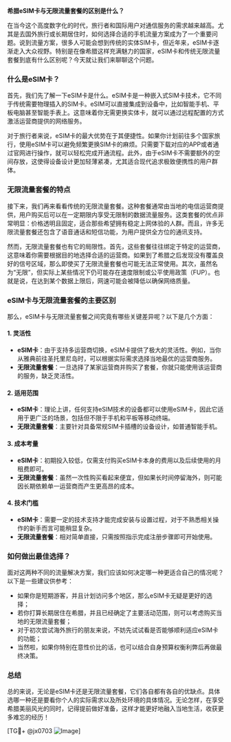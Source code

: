 **希腊eSIM卡与无限流量套餐的区别是什么？**

在当今这个高度数字化的时代，旅行者和国际用户对通信服务的需求越来越高。尤其是去国外旅行或长期居住时，如何选择合适的手机流量方案成为了一个重要问题。说到流量方案，很多人可能会想到传统的实体SIM卡，但近年来，eSIM卡逐渐走入大众视野。特别是在像希腊这样充满魅力的国家，eSIM卡和传统无限流量套餐到底有什么区别呢？今天就让我们来聊聊这个问题。

### 什么是eSIM卡？

首先，我们先了解一下eSIM卡是什么。eSIM卡是一种嵌入式SIM卡技术，它不同于传统需要物理插入的SIM卡。eSIM可以直接集成到设备中，比如智能手机、平板电脑甚至智能手表上。这意味着你无需更换实体卡，就可以通过远程配置的方式激活运营商提供的网络服务。

对于旅行者来说，eSIM卡的最大优势在于其便捷性。如果你计划前往多个国家旅行，使用eSIM卡可以避免频繁更换SIM卡的麻烦。只需要下载对应的APP或者通过官网进行操作，就可以轻松完成开通流程。此外，由于eSIM卡不需要额外的空间存放，这使得设备设计更加轻薄紧凑，尤其适合现代追求极致便携性的用户群体。

### 无限流量套餐的特点

接下来，我们再来看看传统的无限流量套餐。这种套餐通常由当地的电信运营商提供，用户购买后可以在一定期限内享受无限制的数据流量服务。这类套餐的优点非常明显：价格透明且固定，适合那些希望拥有稳定上网体验的人群。而且，许多无限流量套餐还包含了语音通话和短信功能，为用户提供全方位的通讯支持。

然而，无限流量套餐也有它的局限性。首先，这些套餐往往绑定于特定的运营商，这意味着你需要根据目的地选择合适的运营商。如果到了希腊之后发现没有覆盖良好的信号区域，那么即使买了无限流量套餐也可能无法正常使用。其次，虽然名为“无限”，但实际上某些情况下仍可能存在速度限制或公平使用政策（FUP）。也就是说，在达到某个数据上限后，网速可能会被降低以确保网络质量。

### eSIM卡与无限流量套餐的主要区别

那么，eSIM卡与无限流量套餐之间究竟有哪些关键差异呢？以下是几个方面：

#### 1. **灵活性**
   - **eSIM卡**：由于支持多运营商切换，eSIM卡提供了极大的灵活性。例如，当你从雅典前往圣托里尼岛时，可以根据实际需求选择当地最优的运营商服务。
   - **无限流量套餐**：一旦选择了某家运营商并购买了套餐，你就只能使用该运营商的服务，缺乏灵活性。

#### 2. **适用范围**
   - **eSIM卡**：理论上讲，任何支持eSIM技术的设备都可以使用eSIM卡，因此它适用于更广泛的场景，包括但不限于手机和平板等移动终端。
   - **无限流量套餐**：主要针对具备常规SIM卡插槽的设备设计，如普通智能手机。

#### 3. **成本考量**
   - **eSIM卡**：初期投入较低，仅需支付购买eSIM卡本身的费用以及后续使用的月租费即可。
   - **无限流量套餐**：虽然一次性购买看起来便宜，但如果长时间停留海外，则可能因长期依赖单一运营商而产生更高昂的成本。

#### 4. **技术门槛**
   - **eSIM卡**：需要一定的技术支持才能完成安装与设置过程，对于不熟悉相关操作的新手而言可能稍显复杂。
   - **无限流量套餐**：相对简单直接，只需按照指示完成注册步骤即可开始使用。

### 如何做出最佳选择？

面对这两种不同的流量解决方案，我们应该如何决定哪一种更适合自己的情况呢？以下是一些建议供参考：

- 如果你是短期游客，并且计划访问多个地区，那么eSIM卡无疑是更好的选择；
- 若你打算长期居住在希腊，并且已经确定了主要活动范围，则可以考虑购买当地的无限流量套餐；
- 对于初次尝试海外旅行的朋友来说，不妨先试试看是否能够顺利适应eSIM卡的功能；
- 当然啦，如果你特别在意性价比的话，也可以结合自身预算权衡利弊后再做最终决策。

### 总结

总的来说，无论是eSIM卡还是无限流量套餐，它们各自都有各自的优缺点。具体选哪一种还是要看你个人的实际需求以及所处环境的具体情况。无论怎样，在享受希腊美丽风光的同时，记得提前做好准备，这样才能更好地融入当地生活，收获更多难忘的经历！

[TG💪+ @jx0703 ![Image](https://github.com/user-attachments/assets/dbca1d08-cadb-493c-b0ec-ad6f7a83f270)]